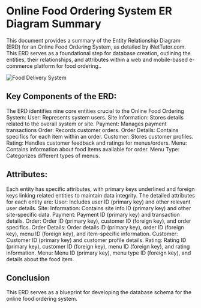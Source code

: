 # Online Food Ordering System ER Diagram Summary

This document provides a summary of the Entity Relationship Diagram (ERD) for an Online Food Ordering System, as detailed by iNetTutor.com. This ERD serves as a foundational step for database creation, outlining the entities, their relationships, and attributes within a web and mobile-based e-commerce platform for food ordering..

![Food Delivery System](fms.gif)

## Key Components of the ERD:

The ERD identifies nine core entities crucial to the Online Food Ordering System:
User: Represents system users.
Site Information: Stores details related to the overall system or site.
Payment: Manages payment transactions
Order: Records customer orders.
Order Details: Contains specifics for each item within an order.
Customer: Stores customer profiles.
Rating: Handles customer feedback and ratings for menus/orders.
Menu: Contains information about food items available for order.
Menu Type: Categorizes different types of menus.

## Attributes:

Each entity has specific attributes, with primary keys underlined and foreign keys linking related entities to maintain data integrity. The detailed attributes for each entity are:
User: Includes user ID (primary key) and other relevant user details.
Site: Information: Contains site info ID (primary key) and other site-specific data.
Payment: Payment ID (primary key) and transaction details.
Order: Order ID (primary key), customer ID (foreign key), and order specifics.
Order Details: Order details ID (primary key), order ID (foreign key), menu ID (foreign key), and item-specific information.
Customer: Customer ID (primary key) and customer profile details.
Rating: Rating ID (primary key), customer ID (foreign key), menu ID (foreign key), and rating information.
Menu: Menu ID (primary key), menu type ID (foreign key), and details about the food item.

## Conclusion
This ERD serves as a blueprint for developing the database schema for the online food ordering system.

